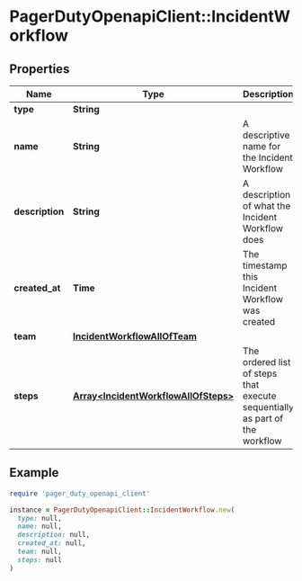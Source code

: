 # PagerDutyOpenapiClient::IncidentWorkflow

## Properties

| Name | Type | Description | Notes |
| ---- | ---- | ----------- | ----- |
| **type** | **String** |  | [optional] |
| **name** | **String** | A descriptive name for the Incident Workflow | [optional] |
| **description** | **String** | A description of what the Incident Workflow does | [optional] |
| **created_at** | **Time** | The timestamp this Incident Workflow was created | [optional][readonly] |
| **team** | [**IncidentWorkflowAllOfTeam**](IncidentWorkflowAllOfTeam.md) |  | [optional] |
| **steps** | [**Array&lt;IncidentWorkflowAllOfSteps&gt;**](IncidentWorkflowAllOfSteps.md) | The ordered list of steps that execute sequentially as part of the workflow | [optional] |

## Example

```ruby
require 'pager_duty_openapi_client'

instance = PagerDutyOpenapiClient::IncidentWorkflow.new(
  type: null,
  name: null,
  description: null,
  created_at: null,
  team: null,
  steps: null
)
```

